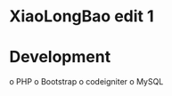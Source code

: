 XiaoLongBao
edit 1
===========

Development
===========
 o PHP
 o Bootstrap
 o codeigniter
 o MySQL
